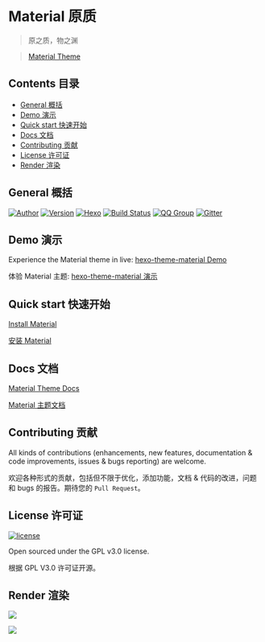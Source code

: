 # Material 原质

>原之质，物之渊

>[Material Theme](https://material.vss.im)

## Contents 目录

- [General 概括](#general-概括)
- [Demo 演示](#demo-演示)
- [Quick start 快速开始](#quick-start-快速开始)
- [Docs 文档](#docs-文档)
- [Contributing 贡献](#contributing-贡献)
- [License 许可证](#license-许可证)
- [Render 渲染](#render-渲染)


## General 概括

[![Author](https://img.shields.io/badge/author-Viosey-blue.svg?style=flat-square)](https://viosey.com)
[![Version](https://img.shields.io/badge/version-0.7.6--rc-green.svg?style=flat-square)]()
[![Hexo](https://img.shields.io/badge/hexo-3.0+-green.svg?style=flat-square)](https://hexo.io)
[![Build Status](https://img.shields.io/travis/viosey/hexo-theme-material.svg?style=flat-square)](https://travis-ci.org/viosey/hexo-theme-material)
[![QQ Group](https://img.shields.io/badge/QQ%20%E7%BE%A4-566308505-brightgreen.svg?style=flat-square)](http://jq.qq.com/?_wv=1027&k=40Vdy24)
[![Gitter](https://img.shields.io/gitter/room/material-theme/hexo.svg?style=flat-square)](https://gitter.im/material-theme/hexo?utm_source=share-link&utm_medium=link&utm_campaign=share-link)

## Demo 演示

Experience the Material theme in live: [hexo-theme-material Demo](https://blog.viosey.com)

体验 Material 主题: [hexo-theme-material 演示](https://blog.viosey.com)

## Quick start 快速开始

[Install Material](https://material.vss.im/start/#install-material)	

[安装 Material](https://material.vss.im/start/#install-material)


## Docs 文档

[Material Theme Docs](https://material.vss.im)

[Material 主题文档](https://material.vss.im)

## Contributing 贡献

All kinds of contributions (enhancements, new features, documentation & code improvements, issues & bugs reporting) are welcome.

欢迎各种形式的贡献，包括但不限于优化，添加功能，文档 & 代码的改进，问题和 bugs 的报告。期待您的 `Pull Request`。


## License 许可证

[![license](https://img.shields.io/github/license/viosey/hexo-theme-material.svg?style=flat-square)](https://github.com/viosey/hexo-theme-material/blob/master/LICENSE)

Open sourced under the GPL v3.0 license.

根据 GPL V3.0 许可证开源。


## Render 渲染

![](https://qiniu.viosey.com/img/Material-Phone-Render.png)

![](https://qiniu.viosey.com/img/Materia-themel-overview-tiny.png)